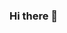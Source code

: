 ### Hi there 👋

<!--
**ArtemidaGi/ArtemidaGi** is a ✨ _special_ ✨ repository because its `README.md` (this file) appears on your GitHub profile.
*Тишина Оксана Викторовна (ArtemidaGi)*
Here are some ideas to get you started:

- 🔭 I’m currently working on ...
- 🌱 I’m currently learning ...
- 👯 I’m looking to collaborate on ...
- 🤔 I’m looking for help with ...
- 💬 Ask me about ...
- 📫 How to reach me: ...
- 😄 Pronouns: ...
- ⚡ Fun fact: ...
-->
